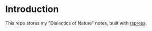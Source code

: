 # Introduction

This repo stores my "Dialectics of Nature" notes, built with [rspress](https://github.com/web-infra-dev/rspress).